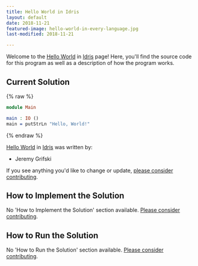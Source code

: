 ```yaml
---
title: Hello World in Idris
layout: default
date: 2018-11-21
featured-image: hello-world-in-every-language.jpg
last-modified: 2018-11-21

---
```


Welcome to the [Hello World](https://rzuckerm.github.io/sample-programs-website-copy/projects/hello-world) in [Idris](https://rzuckerm.github.io/sample-programs-website-copy/languages/idris) page! Here, you'll find the source code for this program as well as a description of how the program works.

## Current Solution

{% raw %}

```idris
module Main

main : IO ()
main = putStrLn "Hello, World!"
```

{% endraw %}

[Hello World](https://rzuckerm.github.io/sample-programs-website-copy/projects/hello-world) in [Idris](https://rzuckerm.github.io/sample-programs-website-copy/languages/idris) was written by:

- Jeremy Grifski

If you see anything you'd like to change or update, [please consider contributing](https://github.com/TheRenegadeCoder/sample-programs).

## How to Implement the Solution

No 'How to Implement the Solution' section available. [Please consider contributing](https://github.com/TheRenegadeCoder/sample-programs-website).

## How to Run the Solution

No 'How to Run the Solution' section available. [Please consider contributing](https://github.com/TheRenegadeCoder/sample-programs-website).